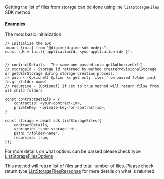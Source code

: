 Getting the list of files from storage can be done using the `listStorageFiles` SDK method.

#### Examples
The most basic initialization:

```
// Initialize the SDK
import {init} from "@digime/digime-sdk-nodejs";
const sdk = init({ applicationId: <you-application-id> });


// contractDetails - The same one passed into getAuthorizeUrl().
// storageId - Storage id returned by method createProvisionalStorage or getUserStorage during storage creation process.
// path - (Optional) Option to get only files from passed folder path (e.g. /folder-name)
// recursive - (Optional) If set to true method will return filse from all child folders

const contractDetails = {
    contractId: <your-contract-id>,
    privateKey: <private-key-for-contract-id>,
}

const storage = await sdk.listStorageFiles({
    contractDetails,
    storageId: "some-storage-id",
    path: "/folder-name",
    recursive: true,
});

```

For more details on what options can be passed please check type [ListStorageFilesOptions](../../../interfaces/Types.ListStorageFilesOptions.html)

This method will return list of files and total number of files. Please check return type [ListStorageFilesResponse](../../../interfaces/Types.ListStorageFilesResponse.html) for more details on what is returned.
